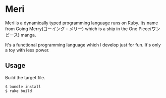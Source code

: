 # Meri
Meri is a dynamically typed programming language runs on Ruby.
Its name from Going Merry(ゴーイング・メリー) which is a ship in the One Piece(ワンピース) manga.

It's a functional programming language which I develop just for fun.
It's only a toy with less power.


## Usage
Build the target file.

```
$ bundle install
$ rake build
```

